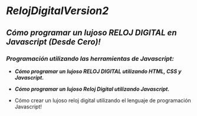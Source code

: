 # **_RelojDigitalVersion2_**

## **_Cómo programar un lujoso RELOJ DIGITAL en Javascript (Desde Cero)!_**

### **_Programación utilizando las herramientas de Javascript:_**

- **_Cómo programar un lujoso RELOJ DIGITAL utilizando HTML, CSS y Javascript._**
  
- **_Cómo programar un lujoso Reloj Digital utilizando Javascript._**
  
- Cómo crear un lujoso reloj digital utilizando el lenguaje de programación Javascript!
